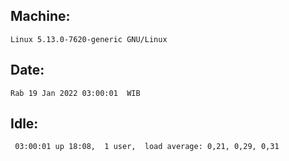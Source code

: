 ## Machine:
```
Linux 5.13.0-7620-generic GNU/Linux
```
## Date:
```
Rab 19 Jan 2022 03:00:01  WIB
```
## Idle:
```
 03:00:01 up 18:08,  1 user,  load average: 0,21, 0,29, 0,31
```
